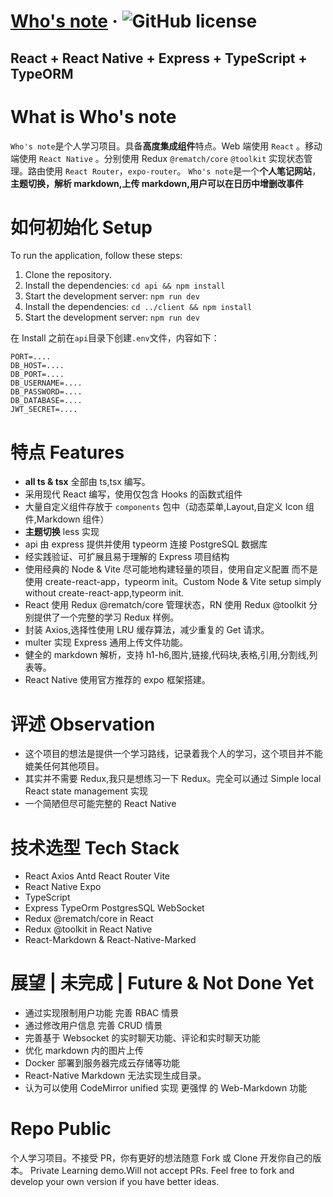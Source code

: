 # [Who's note](https://github.com/) &middot; ![GitHub license](https://img.shields.io/badge/license-MIT-blue.svg)

## React + React Native + Express + TypeScript + TypeORM

# What is Who's note

`Who's note`是个人学习项目。具备**高度集成组件**特点。Web 端使用 `React` 。移动端使用 `React Native` 。分别使用 Redux `@rematch/core` `@toolkit` 实现状态管理。路由使用 `React Router`，`expo-router`。
`Who's note`是一个**个人笔记网站**，**主题切换，解析 markdown,上传 markdown,用户可以在日历中增删改事件**

# 如何初始化 Setup

To run the application, follow these steps:

1. Clone the repository.
2. Install the dependencies: `cd api && npm install`
3. Start the development server: `npm run dev`
4. Install the dependencies: `cd ../client && npm install`
5. Start the development server: `npm run dev`

在 Install 之前在`api`目录下创建`.env`文件，内容如下：

```
PORT=....
DB_HOST=....
DB_PORT=....
DB_USERNAME=....
DB_PASSWORD=....
DB_DATABASE=....
JWT_SECRET=....
```

# 特点 Features

- **all ts & tsx** 全部由 ts,tsx 编写。
- 采用现代 React 编写，使用仅包含 Hooks 的函数式组件
- 大量自定义组件存放于 `components` 包中（动态菜单,Layout,自定义 Icon 组件,Markdown 组件）
- **主题切换** less 实现
- api 由 express 提供并使用 typeorm 连接 PostgreSQL 数据库
- 经实践验证、可扩展且易于理解的 Express 项目结构
- 使用经典的 Node & Vite 尽可能地构建轻量的项目，使用自定义配置 而不是使用 create-react-app，typeorm init。Custom Node & Vite setup simply without create-react-app,typeorm init.
- React 使用 Redux @rematch/core 管理状态，RN 使用 Redux @toolkit 分别提供了一个完整的学习 Redux 样例。
- 封装 Axios,选择性使用 LRU 缓存算法，减少重复的 Get 请求。
- multer 实现 Express 通用上传文件功能。
- 健全的 markdown 解析，支持 h1-h6,图片,链接,代码块,表格,引用,分割线,列表等。
- React Native 使用官方推荐的 expo 框架搭建。

# 评述 Observation

- 这个项目的想法是提供一个学习路线，记录着我个人的学习，这个项目并不能媲美任何其他项目。
- 其实并不需要 Redux,我只是想练习一下 Redux。完全可以通过 Simple local React state management 实现
- 一个简陋但尽可能完整的 React Native

# 技术选型 Tech Stack

- React Axios Antd React Router Vite
- React Native Expo
- TypeScript
- Express TypeOrm PostgresSQL WebSocket
- Redux @rematch/core in React
- Redux @toolkit in React Native
- React-Markdown & React-Native-Marked

# 展望 | 未完成 | Future & Not Done Yet

- 通过实现限制用户功能 完善 RBAC 情景
- 通过修改用户信息 完善 CRUD 情景
- 完善基于 Websocket 的实时聊天功能、评论和实时聊天功能
- 优化 markdown 内的图片上传
- Docker 部署到服务器完成云存储等功能
- React-Native Markdown 无法实现生成目录。
- 认为可以使用 CodeMirror unified 实现 更强悍 的 Web-Markdown 功能

# Repo Public

个人学习项目。不接受 PR，你有更好的想法随意 Fork 或 Clone 开发你自己的版本。
Private Learning demo.Will not accept PRs. Feel free to fork and develop your own version if you have better ideas.
